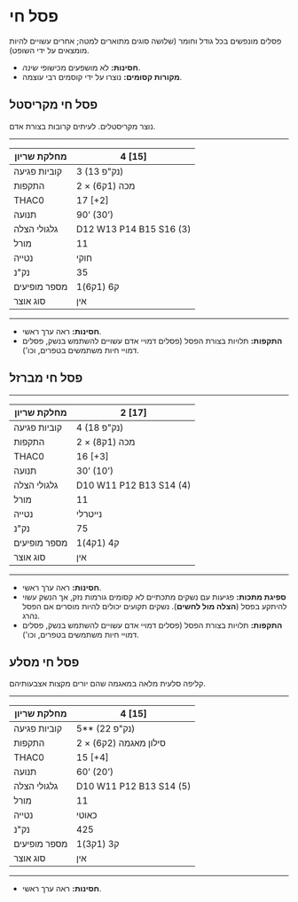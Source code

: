 # פסל חי

פסלים מונפשים בכל גודל וחומר (שלושה סוגים מתוארים למטה; אחרים עשויים להיות מומצאים על ידי השופט).

- **חסינות:** לא מושפעים מכישופי *שינה*.
- **מקורות קסומים:** נוצרו על ידי קוסמים רבי עוצמה.

## פסל חי מקריסטל

נוצר מקריסטלים. לעיתים קרובות בצורת אדם.

------

| מחלקת שריון     | 4 [15]                  |
| ---------------- | ----------------------- |
| קוביות פגיעה    | 3 (13 נק"פ)             |
| התקפות          | 2 × מכה (1ק6)           |
| THAC0            | 17 [+2]                 |
| תנועה           | 90’ (30’)               |
| גלגולי הצלה     | D12 W13 P14 B15 S16 (3) |
| מורל            | 11                      |
| נטייה           | חוקי                    |
| נק"נ            | 35                      |
| מספר מופיעים    | 1ק6 (1ק6)               |
| סוג אוצר        | אין                     |

------

- **חסינות:** ראה ערך ראשי.
- **התקפות:** תלויות בצורת הפסל (פסלים דמויי אדם עשויים להשתמש בנשק, פסלים דמויי חיות משתמשים בטפרים, וכו').

## פסל חי מברזל

------

| מחלקת שריון     | 2 [17]                  |
| ---------------- | ----------------------- |
| קוביות פגיעה    | 4 (18 נק"פ)             |
| התקפות          | 2 × מכה (1ק8)           |
| THAC0            | 16 [+3]                 |
| תנועה           | 30’ (10’)               |
| גלגולי הצלה     | D10 W11 P12 B13 S14 (4) |
| מורל            | 11                      |
| נטייה           | נייטרלי                |
| נק"נ            | 75                      |
| מספר מופיעים    | 1ק4 (1ק4)               |
| סוג אוצר        | אין                     |

------

- **חסינות:** ראה ערך ראשי.
- **ספיגת מתכות:** פגיעות עם נשקים מתכתיים לא קסומים גורמות נזק, אך הנשק עשוי להיתקע בפסל (**הצלה מול לחשים**). נשקים תקועים יכולים להיות מוסרים אם הפסל נהרג.
- **התקפות:** תלויות בצורת הפסל (פסלים דמויי אדם עשויים להשתמש בנשק, פסלים דמויי חיות משתמשים בטפרים, וכו').

## פסל חי מסלע

קליפה סלעית מלאה במאגמה שהם יורים מקצות אצבעותיהם.

------

| מחלקת שריון     | 4 [15]                  |
| ---------------- | ----------------------- |
| קוביות פגיעה    | 5** (22 נק"פ)           |
| התקפות          | 2 × סילון מאגמה (2ק6)   |
| THAC0            | 15 [+4]                 |
| תנועה           | 60’ (20’)               |
| גלגולי הצלה     | D10 W11 P12 B13 S14 (5) |
| מורל            | 11                      |
| נטייה           | כאוטי                   |
| נק"נ            | 425                     |
| מספר מופיעים    | 1ק3 (1ק3)               |
| סוג אוצר        | אין                     |

------

- **חסינות:** ראה ערך ראשי.
